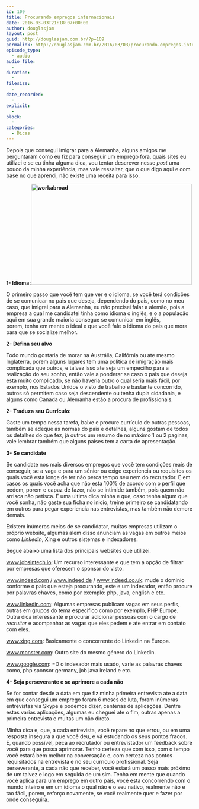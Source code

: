 ```yaml
---
id: 109
title: Procurando empregos internacionais
date: 2016-03-03T21:18:07+00:00
author: douglasjam
layout: post
guid: http://douglasjam.com.br/?p=109
permalink: http://douglasjam.com.br/2016/03/03/procurando-empregos-internacionais/
episode_type:
  - audio
audio_file:
  -
duration:
  -
filesize:
  -
date_recorded:
  -
explicit:
  -
block:
  -
categories:
  - Dicas
---
```

Depois que consegui imigrar para a Alemanha, alguns amigos me perguntaram como eu fiz para conseguir um emprego fora, quais sites eu utilizei e se eu tinha alguma dica, vou tentar descrever nesse _post_ uma pouco da minha experiência, mas vale ressaltar, que o que digo aqui e com base no que aprendi, não existe uma receita para isso.<!--more-->

**1- Idioma:<a href="http:///assets/2016/03/workabroad.jpg" rel="attachment wp-att-172"><img class="alignright size-full wp-image-172" src="http:///assets/2016/03/workabroad.jpg" alt="workabroad" width="434" height="272" /></a>**

O primeiro passo que você tem que ver e o idioma, se você terá condições de se comunicar no pais que deseja, dependendo do pais, como no meu caso, que imigrei para a Alemanha, eu não precisei falar a alemão, pois a empresa a qual me candidatei tinha como idioma o inglês, e o a população aqui em sua grande maioria consegue se comunicar em inglês, porem, tenha em mente o ideal e que você fale o idioma do pais que mora para que se socialize melhor.

**2- Defina seu alvo**

Todo mundo gostaria de morar na Austrália, Califórnia ou ate mesmo Inglaterra, porem alguns lugares tem uma politica de imigração mais complicada que outros, e talvez isso ate seja um empecilho para a realização do seu sonho, então vale a ponderar se caso o pais que deseja esta muito complicado, se não haveria outro o qual seria mais fácil, por exemplo, nos Estados Unidos o visto de trabalho e bastante concorrido, outros só permitem caso seja descendente ou tenha dupla cidadania, e alguns como Canada ou Alemanha estão a procura de profissionais.

**2- Traduza seu Currículo:**

Gaste um tempo nessa tarefa, baixe e procure currículo de outras pessoas, também se adeque as normas do pais e detalhes, alguns gostam de todos os detalhes do que fez, já outros um resumo de no máximo 1 ou 2 paginas, vale lembrar também que alguns países tem a carta de apresentação.

**3- Se candidate**

Se candidate nos mais diversos empregos que você tem condições reais de conseguir, se a vaga e para um sénior ou exige experiencia ou requisitos os quais você esta longe de ter não perca tempo seu nem do recrutador. E em casos os quais você acha que não esta 100% de acordo com o perfil que pedem, porem e capaz de fazer, não se intimide também, pois quem não arrisca não petisca. E uma ultima dica minha e que, caso tenha algum que você sonha, não gaste sua ficha no inicio, treine primeiro se candidatando em outros para pegar experiencia nas entrevistas, mas também não demore demais.

Existem inúmeros meios de se candidatar, muitas empresas utilizam o próprio website, algumas alem disso anunciam as vagas em outros meios como _Linkedin_, Xing e outros sistemas e indexadores.

Segue abaixo uma lista dos principais websites que utilizei.

<a href="http://www.jobsintech.io" target="_blank">www.jobsintech.io</a>: Um recurso interessante e que tem a opção de filtrar por empresas que oferecem o sponsor do visto.

<a href="http://www.indeed.com" target="_blank">www.indeed.com</a> / <a href="http://www.indeed.de" target="_blank">www.indeed.de</a> / <a href="http://www.indeed.co.uk" target="_blank">www.indeed.co.uk</a>: mude o domínio conforme o pais que esteja procurando, este e um indexador, então procure por palavras chaves, como por exemplo: php, java, english e etc.

<a href="http://www.linkedin.com" target="_blank">www.linkedin.com</a>: Algumas empresas publicam vagas em seus perfis, outras em grupos do tema especifico como por exemplo, PHP Europe. Outra dica interessante e procurar adicionar pessoas com o cargo de _recruiter_ e acompanhar as vagas que eles pedem e ate entrar em contato com eles.

<a href="http://www.xing.com" target="_blank">www.xing.com</a>: Basicamente o concorrente do Linkedin na Europa.

<a href="http://www.monster.com" target="_blank">www.monster.com</a>: Outro site do mesmo género do Linkedin.

<a href="http://www.google.com" target="_blank">www.google.com</a>: =D o indexador mais usado, varie as palavras chaves como, php sponsor germany, job java ireland e etc.

**4- Seja perseverante e se aprimore a cada não**

Se for contar desde a data em que fiz minha primeira entrevista ate a data em que consegui um emprego foram 6 meses de luta, foram inúmeras entrevistas via Skype e podemos dizer, centenas de aplicações. Dentre estas varias aplicações, algumas eu cheguei ate o fim, outras apenas a primeira entrevista e muitas um não direto.

Minha dica e, que, a cada entrevista, você repare no que errou, ou em uma resposta insegura a que você deu, e vá estudando os seus pontos fracos. E, quando possível, peca ao recrutador ou entrevistador um feedback sobre você para que possa aprimorar. Tenho certeza que com isso, com o tempo você estará bem melhor na conversação e, com certeza nos pontos requisitados na entrevista e no seu currículo profissional. Seja perseverante, a cada não que receber, você estará um passo mais próximo de um talvez e logo em seguida de um sim. Tenha em mente que quando você aplica para um emprego em outro pais, você esta concorrendo com o mundo inteiro e em um idioma o qual não e o seu nativo, realmente não e tao fácil, porem, reforço novamente, se você realmente quer e fazer por onde conseguira.

&nbsp;